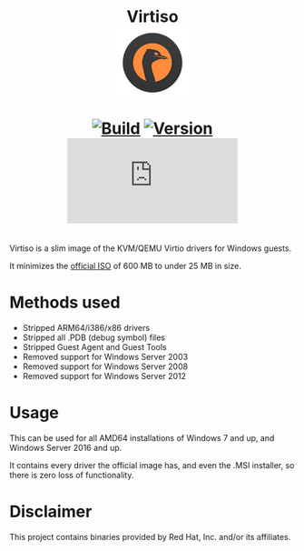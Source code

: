 <h1 align="center">Virtiso<br />
<div align="center">
<img src="https://github.com/qemus/virtiso/raw/master/.github/logo.png" title="Logo" style="max-width:100%;" width="128" />
</div>
<div align="center">
  
  [![Build](https://github.com/qemus/virtiso/actions/workflows/build.yml/badge.svg)](https://github.com/qemus/virtiso/)
  [![Version](https://img.shields.io/github/v/tag/qemus/virtiso?label=version&sort=semver&color=066da5)](https://github.com/qemus/virtiso/releases)
  [![Size](https://img.shields.io/github/size/qemus/virtiso/virtio-win.iso?branch=master&label=size&color=066da5)](https://github.com/qemus/virtiso/releases)
  
</div></h1>

Virtiso is a slim image of the KVM/QEMU Virtio drivers for Windows guests.

It minimizes the [official ISO](https://fedorapeople.org/groups/virt/virtio-win/direct-downloads/latest-virtio/) of 600 MB to under 25 MB in size.

# Methods used

  - Stripped ARM64/i386/x86 drivers
  - Stripped all .PDB (debug symbol) files
  - Stripped Guest Agent and Guest Tools
  - Removed support for Windows Server 2003
  - Removed support for Windows Server 2008
  - Removed support for Windows Server 2012

# Usage

  This can be used for all AMD64 installations of Windows 7 and up, and Windows Server 2016 and up.
  
  It contains every driver the official image has, and even the .MSI installer, so there is zero loss of functionality.

# Disclaimer

  This project contains binaries provided by Red Hat, Inc. and/or its affiliates.
